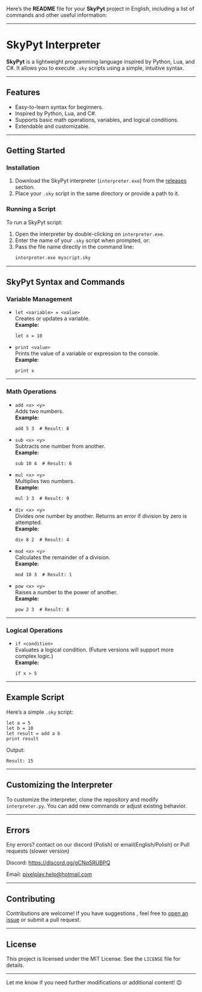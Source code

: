 Here’s the **README** file for your **SkyPyt** project in English, including a list of commands and other useful information:

---

# SkyPyt Interpreter

**SkyPyt** is a lightweight programming language inspired by Python, Lua, and C#. It allows you to execute `.sky` scripts using a simple, intuitive syntax.

---

## Features
- Easy-to-learn syntax for beginners.
- Inspired by Python, Lua, and C#.
- Supports basic math operations, variables, and logical conditions.
- Extendable and customizable.

---

## Getting Started

### Installation

1. Download the SkyPyt interpreter (`interpreter.exe`) from the [releases](#) section.
2. Place your `.sky` script in the same directory or provide a path to it.

### Running a Script

To run a SkyPyt script:

1. Open the interpreter by double-clicking on `interpreter.exe`.
2. Enter the name of your `.sky` script when prompted, or:
3. Pass the file name directly in the command line:
   ```bash
   interpreter.exe myscript.sky
   ```

---

## SkyPyt Syntax and Commands

### **Variable Management**
- `let <variable> = <value>`  
  Creates or updates a variable.  
  **Example:**  
  ```sky
  let x = 10
  ```

- `print <value>`  
  Prints the value of a variable or expression to the console.  
  **Example:**  
  ```sky
  print x
  ```

---

### **Math Operations**
- `add <x> <y>`  
  Adds two numbers.  
  **Example:**  
  ```sky
  add 5 3  # Result: 8
  ```

- `sub <x> <y>`  
  Subtracts one number from another.  
  **Example:**  
  ```sky
  sub 10 4  # Result: 6
  ```

- `mul <x> <y>`  
  Multiplies two numbers.  
  **Example:**  
  ```sky
  mul 3 3  # Result: 9
  ```

- `div <x> <y>`  
  Divides one number by another. Returns an error if division by zero is attempted.  
  **Example:**  
  ```sky
  div 8 2  # Result: 4
  ```

- `mod <x> <y>`  
  Calculates the remainder of a division.  
  **Example:**  
  ```sky
  mod 10 3  # Result: 1
  ```

- `pow <x> <y>`  
  Raises a number to the power of another.  
  **Example:**  
  ```sky
  pow 2 3  # Result: 8
  ```

---

### **Logical Operations**
- `if <condition>`  
  Evaluates a logical condition. (Future versions will support more complex logic.)  
  **Example:**  
  ```sky
  if x > 5
  ```

---

## Example Script

Here’s a simple `.sky` script:

```sky
let a = 5
let b = 10
let result = add a b
print result
```

Output:
```
Result: 15
```

---

## Customizing the Interpreter

To customize the interpreter, clone the repository and modify `interpreter.py`. You can add new commands or adjust existing behavior.

---

## Errors

Eny errors? contact on our discord (Polish) or email(English/Polish) or Pull requests (slower version)

Discord: https://discord.gg/gCNq5RUBPQ

Email: pixelplay.help@hotmail.com

---

## Contributing

Contributions are welcome! If you have suggestions , feel free to [open an issue](#) or submit a pull request.

---

## License

This project is licensed under the MIT License. See the `LICENSE` file for details.

---

Let me know if you need further modifications or additional content! 😊

